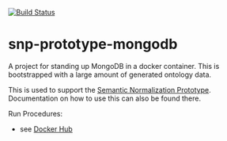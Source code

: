 [![Build Status](http://52.5.163.147:8080/buildStatus/icon?job=snp-prototype-mongodb)](http://52.5.163.147:8080/job/snp-prototype-mongodb)

# snp-prototype-mongodb
A project for standing up MongoDB in a docker container.  This is bootstrapped with a large amount of generated ontology data.

This is used to support the [Semantic Normalization Prototype](https://github.com/jlgrock/snp-prototype).  Documentation on how to use this can also be found there.  

Run Procedures:
  - see [Docker Hub](https://registry.hub.docker.com/u/jlgrock/snp-prototype-mongodb/)

